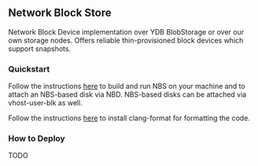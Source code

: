 ## Network Block Store

Network Block Device implementation over YDB BlobStorage or over our own storage nodes. Offers reliable thin-provisioned block devices which support snapshots.

### Quickstart

Follow the instructions [here](example/README.md) to build and run NBS on your machine and to attach an NBS-based disk via NBD. NBS-based disks can be attached via vhost-user-blk as well.

Follow the instructions [here](CLANG-FORMAT.md) to install clang-format for formatting the code.

### How to Deploy

TODO
